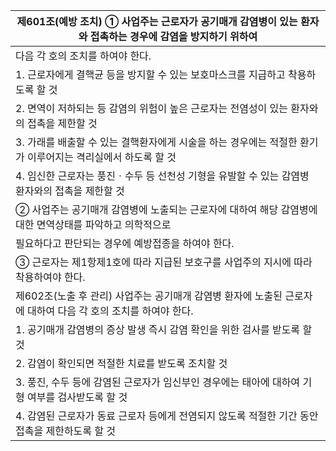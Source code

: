 | 제601조(예방 조치) ① 사업주는 근로자가 공기매개 감염병이 있는 환자와 접촉하는 경우에 감염을 방지하기 위하여 |
| --- |
| 다음 각 호의 조치를 하여야 한다. |
| 1. 근로자에게 결핵균 등을 방지할 수 있는 보호마스크를 지급하고 착용하도록 할 것 |
| 2. 면역이 저하되는 등 감염의 위험이 높은 근로자는 전염성이 있는 환자와의 접촉을 제한할 것 |
| 3. 가래를 배출할 수 있는 결핵환자에게 시술을 하는 경우에는 적절한 환기가 이루어지는 격리실에서 하도록 할 것 |
| 4. 임신한 근로자는 풍진ㆍ수두 등 선천성 기형을 유발할 수 있는 감염병 환자와의 접촉을 제한할 것 |
| ② 사업주는 공기매개 감염병에 노출되는 근로자에 대하여 해당 감염병에 대한 면역상태를 파악하고 의학적으로 |
| 필요하다고 판단되는 경우에 예방접종을 하여야 한다. |
| ③ 근로자는 제1항제1호에 따라 지급된 보호구를 사업주의 지시에 따라 착용하여야 한다. |
| 제602조(노출 후 관리) 사업주는 공기매개 감염병 환자에 노출된 근로자에 대하여 다음 각 호의 조치를 하여야 한다. |
| 1. 공기매개 감염병의 증상 발생 즉시 감염 확인을 위한 검사를 받도록 할 것 |
| 2. 감염이 확인되면 적절한 치료를 받도록 조치할 것 |
| 3. 풍진, 수두 등에 감염된 근로자가 임신부인 경우에는 태아에 대하여 기형 여부를 검사받도록 할 것 |
| 4. 감염된 근로자가 동료 근로자 등에게 전염되지 않도록 적절한 기간 동안 접촉을 제한하도록 할 것 |
